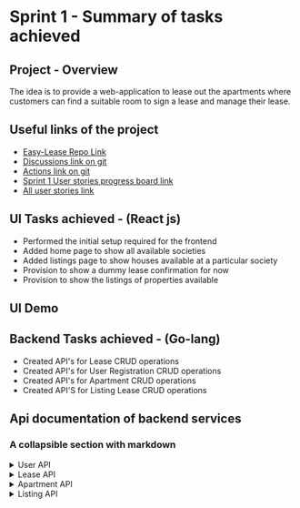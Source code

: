 # Sprint 1 - Summary of tasks achieved

## Project - Overview

The idea is to provide a web-application to lease out the apartments where customers can find a suitable room to sign a lease and manage their lease.

## Useful links of the project
- [Easy-Lease Repo Link](https://github.com/rahulvemula/SE-leasingPortal) 
- [Discussions link on git](https://github.com/rahulvemula/SE-leasingPortal/discussions)
- [Actions link on git](https://github.com/rahulvemula/SE-leasingPortal/actions)
- [Sprint 1 User stories progress board link](https://github.com/rahulvemula/SE-leasingPortal/projects/1)
- [All user stories link](https://github.com/rahulvemula/SE-leasingPortal/issues)

## UI Tasks achieved - (React js)
- Performed the initial setup required for the frontend
- Added home page to show all available societies
- Added listings page to show houses available at a particular society
- Provision to show a dummy lease confirmation for now
- Provision to show the listings of properties available

## UI Demo
[](https://youtu.be/g1fCuswK1mo)

## Backend Tasks achieved - (Go-lang)
- Created API's for Lease CRUD operations
- Created API's for User Registration CRUD operations
- Created API's for Apartment CRUD operations
- Created API'S for Listing Lease CRUD operations

## Api documentation of backend services
### A collapsible section with markdown
<details>
  <summary>User API</summary>
  
  ### GET
  - [http://localhost:9010/user/ ](http://localhost:9010/user/)
   ### GET USER BY EMAIL
  - [http://localhost:9010/user/{email}](http://localhost:9010/user/{email})
  ### POST
  - [http://localhost:9010/user/](http://localhost:9010/user/)
  * Payload
  ``` json
   {
      "name":"vamsi",
      "email":"vbethamsetty@ufl.edu",
      "password": "vamsi"
   }
   ```
  ### PUT
  - [http://localhost:9010/user/](http://localhost:9010/user/)
  * Payload
  ``` json
   {
      "name":"vamsi",
      "email":"vbethamsetty@ufl.edu",
      "password": "vamsi"
   }
   ```
  ### DELETE
  - [http://localhost:9010/user/{id}](http://localhost:9010/user/{id})
</details>
<details>
  <summary>Lease API</summary>
  
  ### GET
  - [http://localhost:9010/lease/ ](http://localhost:9010/lease/)
  ### POST
  - [http://localhost:9010/lease/](http://localhost:9010/lease/)
  * Payload
  ``` json
    {
        "listingId":1,
        "userId":"1",
        "leaseStartDate": "28 Jan",
        "leaseEndDate" : "14 Feb"
    }
   ```
  ### PUT
  - [http://localhost:9010/lease/{leaseId}](http://localhost:9010/)
  * Payload
  ``` json
   {
        "listingId":1,
        "userId":"1",
        "leaseStartDate": "28 Jan",
        "leaseEndDate" : "14 Feb"
    }
   ```
  ### DELETE
  - [http://localhost:9010/lease/{id}](http://localhost:9010/lease/{leaseId})
</details>
<details>
  <summary>Apartment API</summary>
  
  ### GET
  - [http://localhost:9010/apartment/ ](http://localhost:9010/apartment/)
  ### POST
  - [http://localhost:9010/apartment/](http://localhost:9010/apartment/)
  * Payload
  ``` json
    {
        "name":"",
        "address":"3800 SW",
        "amenities": "counter top, new appliances"
    }
   ```
  ### PUT
  - [http://localhost:9010/apartment/{apartmentId}](http://localhost:9010/)
  * Payload
  ``` json
   {
        "name":"",
        "address":"3800 SW",
        "amenities": "counter top, new appliances"
    }
   ```
  ### DELETE
  - [http://localhost:9010/apartment/{id}](http://localhost:9010/apartment/{apartmentId})
</details>
<details>
  <summary>Listing API</summary>
  
  ### GET
  - [http://localhost:9010/listing/ ](http://localhost:9010/listing/)
  ### POST
  - [http://localhost:9010/listing/](http://localhost:9010/listing/)
  * Payload
  ``` json
    {
        "listingType":"bedroom",
        "houseType":"1",
        "rent": 500,
        "userId": 1,
        "isleased": true
    }
   ```
  ### PUT
  - [http://localhost:9010/listing/{listingId}](http://localhost:9010/)
  * Payload
  ``` json
   {
        "listingType":"bedroom",
        "houseType":"1",
        "rent": 500,
        "userId": 1,
        "isleased": true
    }
   ```
  ### DELETE
  - [http://localhost:9010/listing/{id}](http://localhost:9010/listing/{listingId})
</details>
